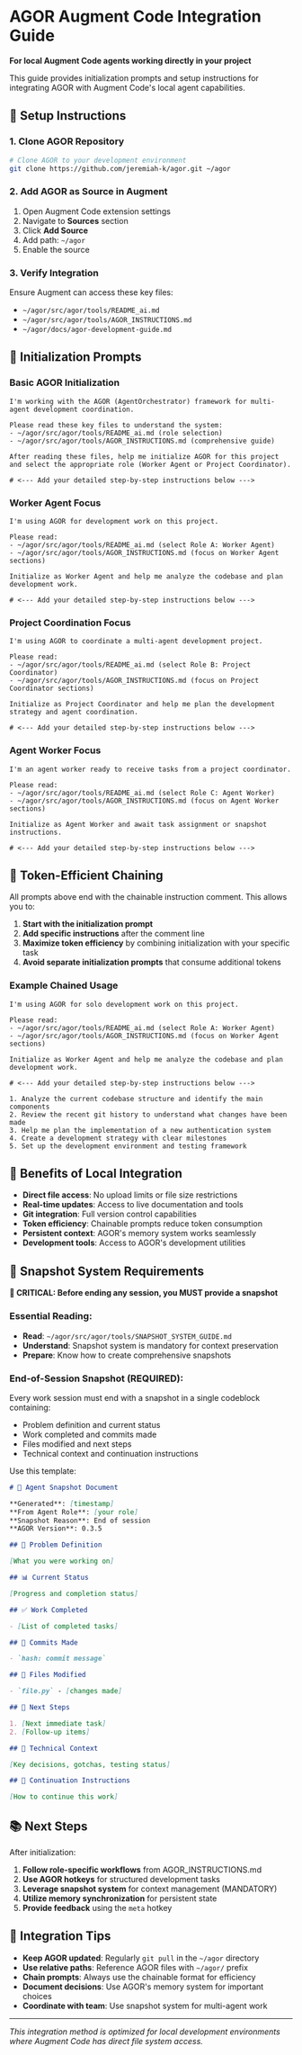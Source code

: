 # AGOR Augment Code Integration Guide

**For local Augment Code agents working directly in your project**

This guide provides initialization prompts and setup instructions for integrating AGOR with Augment Code's local agent capabilities.

## 🔧 Setup Instructions

### 1. Clone AGOR Repository

```bash
# Clone AGOR to your development environment
git clone https://github.com/jeremiah-k/agor.git ~/agor
```

### 2. Add AGOR as Source in Augment

1. Open Augment Code extension settings
2. Navigate to **Sources** section
3. Click **Add Source**
4. Add path: `~/agor`
5. Enable the source

### 3. Verify Integration

Ensure Augment can access these key files:

- `~/agor/src/agor/tools/README_ai.md`
- `~/agor/src/agor/tools/AGOR_INSTRUCTIONS.md`
- `~/agor/docs/agor-development-guide.md`

## 🚀 Initialization Prompts

### Basic AGOR Initialization

```
I'm working with the AGOR (AgentOrchestrator) framework for multi-agent development coordination.

Please read these key files to understand the system:
- ~/agor/src/agor/tools/README_ai.md (role selection)
- ~/agor/src/agor/tools/AGOR_INSTRUCTIONS.md (comprehensive guide)

After reading these files, help me initialize AGOR for this project and select the appropriate role (Worker Agent or Project Coordinator).

# <--- Add your detailed step-by-step instructions below --->
```

### Worker Agent Focus

```
I'm using AGOR for development work on this project.

Please read:
- ~/agor/src/agor/tools/README_ai.md (select Role A: Worker Agent)
- ~/agor/src/agor/tools/AGOR_INSTRUCTIONS.md (focus on Worker Agent sections)

Initialize as Worker Agent and help me analyze the codebase and plan development work.

# <--- Add your detailed step-by-step instructions below --->
```

### Project Coordination Focus

```
I'm using AGOR to coordinate a multi-agent development project.

Please read:
- ~/agor/src/agor/tools/README_ai.md (select Role B: Project Coordinator)
- ~/agor/src/agor/tools/AGOR_INSTRUCTIONS.md (focus on Project Coordinator sections)

Initialize as Project Coordinator and help me plan the development strategy and agent coordination.

# <--- Add your detailed step-by-step instructions below --->
```

### Agent Worker Focus

```
I'm an agent worker ready to receive tasks from a project coordinator.

Please read:
- ~/agor/src/agor/tools/README_ai.md (select Role C: Agent Worker)
- ~/agor/src/agor/tools/AGOR_INSTRUCTIONS.md (focus on Agent Worker sections)

Initialize as Agent Worker and await task assignment or snapshot instructions.

# <--- Add your detailed step-by-step instructions below --->
```

## 🎯 Token-Efficient Chaining

All prompts above end with the chainable instruction comment. This allows you to:

1. **Start with the initialization prompt**
2. **Add specific instructions** after the comment line
3. **Maximize token efficiency** by combining initialization with your specific task
4. **Avoid separate initialization prompts** that consume additional tokens

### Example Chained Usage

```
I'm using AGOR for solo development work on this project.

Please read:
- ~/agor/src/agor/tools/README_ai.md (select Role A: Worker Agent)
- ~/agor/src/agor/tools/AGOR_INSTRUCTIONS.md (focus on Worker Agent sections)

Initialize as Worker Agent and help me analyze the codebase and plan development work.

# <--- Add your detailed step-by-step instructions below --->

1. Analyze the current codebase structure and identify the main components
2. Review the recent git history to understand what changes have been made
3. Help me plan the implementation of a new authentication system
4. Create a development strategy with clear milestones
5. Set up the development environment and testing framework
```

## 🔄 Benefits of Local Integration

- **Direct file access**: No upload limits or file size restrictions
- **Real-time updates**: Access to live documentation and tools
- **Git integration**: Full version control capabilities
- **Token efficiency**: Chainable prompts reduce token consumption
- **Persistent context**: AGOR's memory system works seamlessly
- **Development tools**: Access to AGOR's development utilities

## 📸 Snapshot System Requirements

**🚨 CRITICAL: Before ending any session, you MUST provide a snapshot**

### Essential Reading:

- **Read**: `~/agor/src/agor/tools/SNAPSHOT_SYSTEM_GUIDE.md`
- **Understand**: Snapshot system is mandatory for context preservation
- **Prepare**: Know how to create comprehensive snapshots

### End-of-Session Snapshot (REQUIRED):

Every work session must end with a snapshot in a single codeblock containing:

- Problem definition and current status
- Work completed and commits made
- Files modified and next steps
- Technical context and continuation instructions

Use this template:

```markdown
# 📸 Agent Snapshot Document

**Generated**: [timestamp]
**From Agent Role**: [your role]
**Snapshot Reason**: End of session
**AGOR Version**: 0.3.5

## 🎯 Problem Definition

[What you were working on]

## 📊 Current Status

[Progress and completion status]

## ✅ Work Completed

- [List of completed tasks]

## 📝 Commits Made

- `hash: commit message`

## 📁 Files Modified

- `file.py` - [changes made]

## 🔄 Next Steps

1. [Next immediate task]
2. [Follow-up items]

## 🧠 Technical Context

[Key decisions, gotchas, testing status]

## 🎯 Continuation Instructions

[How to continue this work]
```

## 📚 Next Steps

After initialization:

1. **Follow role-specific workflows** from AGOR_INSTRUCTIONS.md
2. **Use AGOR hotkeys** for structured development tasks
3. **Leverage snapshot system** for context management (MANDATORY)
4. **Utilize memory synchronization** for persistent state
5. **Provide feedback** using the `meta` hotkey

## 🤝 Integration Tips

- **Keep AGOR updated**: Regularly `git pull` in the `~/agor` directory
- **Use relative paths**: Reference AGOR files with `~/agor/` prefix
- **Chain prompts**: Always use the chainable format for efficiency
- **Document decisions**: Use AGOR's memory system for important choices
- **Coordinate with team**: Use snapshot system for multi-agent work

---

_This integration method is optimized for local development environments where Augment Code has direct file system access._
